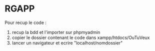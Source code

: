 # RGAPP
Pour recup le code : 
1) recup la bdd et l'importer sur phpmyadmin
2) copier le dossier contenant le code dans xampp/htdocs/OuTuVeux
3) lancer un navigateur et ecrire "localhost/nomdossier"
